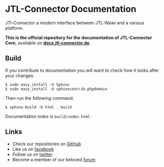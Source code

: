 JTL-Connector Documentation
===========================

JTl-Connector a modern interface between JTL-Wawi and a various platform.

**This is the official repository for the documentation of JTL-Connector Core**, available on [**docs.jtl-connector.de**](http://docs.jtl-connector.de).

Build
-----

If you contribute to documentation you will want to check how it looks after your changes.

```
$ sudo easy_install -U Sphinx
$ sudo easy_install -U sphinxcontrib-phpdomain
```

Then run the following command.

```
$ sphinx-build -b html . build
```

Documentation index is `build/index.html`.


Links
-----
* Check our repositories on [GitHub](https://github.com/jtl-software)
* Like us on [facebook](https://www.facebook.com/JTLSoftware)
* Follow us on [twitter](https://twitter.com/jtlsoftware)
* Become a member of our beloved [forum](https://forum.jtl-software.de)